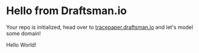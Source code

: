 # Hello from Draftsman.io

Your repo is initialized, head over to [tracepaper.draftsman.io](https://tracepaper.draftsman.io) and let's model some domain!

Hello World!



